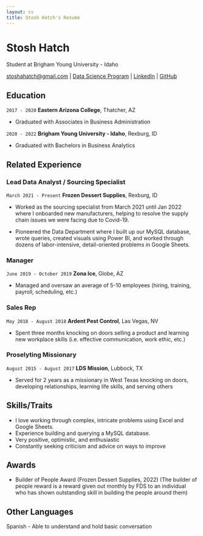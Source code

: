 ```yaml
---
layout: cv
title: Stosh Hatch's Resume
---
```

# Stosh Hatch
Student at Brigham Young University - Idaho

<div id="webaddress">
<a href="stoshahatch@gmail.com">stoshahatch@gmail.com</a>
| <a href="https://byuidatascience.github.io/development.html">Data Science Program</a>
| <a href="https://www.linkedin.com/groups/13537407/">LinkedIn</a>
| <a href="https://github.com/byuids-resumes">GitHub</a>
</div>

<!-- https://www.monique.tech/the-art-of-markdown -->

## Education

`2017 - 2020`
__Eastern Arizona College__, Thatcher, AZ

- Graduated with Associates in Business Administration

`2020 - 2022`
__Brigham Young University - Idaho__, Rexburg, ID

- Graduated with Bachelors in Business Analytics


## Related Experience

### Lead Data Analyst / Sourcing Specialist

`March 2021 - Present`
__Frozen Dessert Supplies__, Rexburg, ID

- Worked as the sourcing specialist from March 2021 until Jan 2022 where I onboarded new manufacturers, helping to resolve the supply chain issues we were facing due to Covid-19.
* Pioneered the Data Department where I built up our MySQL database, wrote queries, created visuals using Power BI, and worked through dozens of labor-intensive, detail-oriented problems in Google Sheets.


### Manager

`June 2019 - October 2019`
__Zona Ice__, Globe, AZ

- Managed and oversaw an average of 5-10 employees (hiring, training, payroll, scheduling, etc.)

### Sales Rep

`May 2018 - August 2018`
__Ardent Pest Control__, Las Vegas, NV

- Spent three months knocking on doors selling a product and learning new workplace skills (i.e. effective communication, work ethic, etc.) 

### Proselyting Missionary

`August 2015 - August 2017`
__LDS Mission__, Lubbock, TX

- Served for 2 years as a missionary in West Texas knocking on doors, developing relationships, learning life skills, and serving others

## Skills/Traits

- I love working through complex, intricate problems using Excel and Google Sheets.
- Experience building and querying a MySQL database.
- Very positive, optimistic, and enthusiastic
- Constantly seeking criticism and advice on ways to improve

## Awards

- Builder of People Award (Frozen Dessert Supplies, 2022)
(The builder of people reward is a reward given out monthly by FDS to an individual who has shown outstanding skill in building the people around them)

## Other Languages

Spanish - Able to understand and hold basic conversation




<!-- ### Footer

Last updated: May 2013 -->


